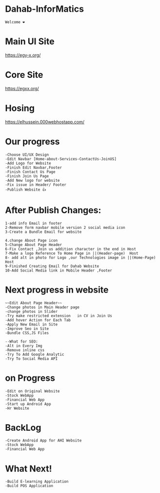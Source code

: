 # Dahab-InforMatics
    Welcome ❤️

# Main UI Site
https://egy-x.org/

# Core Site
https://egxx.org/

# Hosing 
https://elhussein.000webhostapp.com/



# Our progress
    -Choose UI/UX Design  
    -Edit Navbar [Home-about-Services-ContactUs-JoinUS]
    -Add Logo for Website
    -Finish Edit Navbar,Footer
    -Finish Contact Us Page
    -Finish Join Us Page 
    -Add New logo for website
    -Fix issue in Header/ Footer
    -Publish Website 👍



# After Publish Changes:
    1-add info Email in footer
    2-Remove form navbar mobile version 2 social media icon
    3-Create a Bundle Email for website

    4.change About Page icon 
    5-Change About Page Header 
    6-Fix Contact ,Join us addition character in the end in Host
    7-Make a logo Reference To Home Page in ||(Header-page)  Host
    8- add alt in photo for Logo ,our Technologies image in ||(Home-Page) Host
    9-Finished Creating Email for Dahab Website
    10-Add Social Media link in Mobile Header ,Footer

# Next progress in website

    ~~Edit About Page Header~~
    -Change photos in Main Header page 
    -change photos in Slider 
    -Try make restricted extension   in CV in Join Us 
    -Add hover Action for Each Tab
    -Apply New Email in Site
    -Improve Seo in Site
    -Bundle CSS,JS Files 

    --What for SEO:
    -Alt in Every Img
    -Remove inline css
    -Try To Add Google Analytic
    -Try To Social Media API
    


# on Progress
    -Edit on Original Website 
    -Stock WebApp 
    -Financial Web App
    -Start up Android App
    -Hr Website

# BackLog
    -Create Android App for AHI Website
    -Stock WebApp 
    -Financial Web App
    



# What Next!

    -Build E-learning Application
    -Build POS Application

